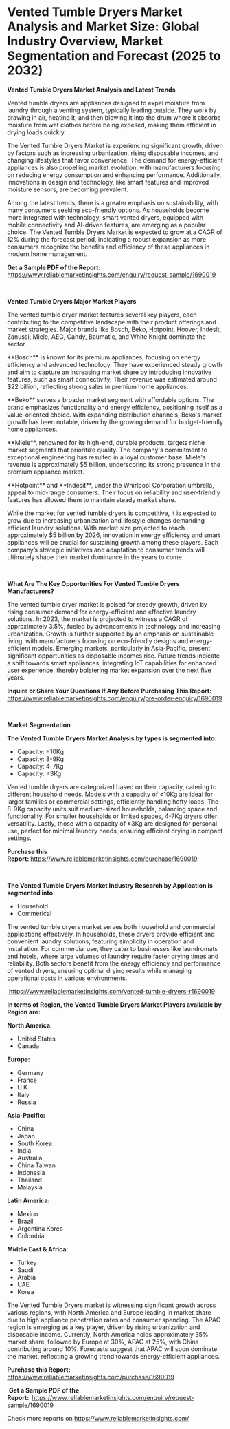 <p><h1>Vented Tumble Dryers Market Analysis and Market Size: Global Industry Overview, Market Segmentation and Forecast (2025 to 2032)</h1></p><p><strong>Vented Tumble Dryers Market Analysis and Latest Trends</strong></p>
<p><p>Vented tumble dryers are appliances designed to expel moisture from laundry through a venting system, typically leading outside. They work by drawing in air, heating it, and then blowing it into the drum where it absorbs moisture from wet clothes before being expelled, making them efficient in drying loads quickly.</p><p>The Vented Tumble Dryers Market is experiencing significant growth, driven by factors such as increasing urbanization, rising disposable incomes, and changing lifestyles that favor convenience. The demand for energy-efficient appliances is also propelling market evolution, with manufacturers focusing on reducing energy consumption and enhancing performance. Additionally, innovations in design and technology, like smart features and improved moisture sensors, are becoming prevalent.</p><p>Among the latest trends, there is a greater emphasis on sustainability, with many consumers seeking eco-friendly options. As households become more integrated with technology, smart vented dryers, equipped with mobile connectivity and AI-driven features, are emerging as a popular choice. The Vented Tumble Dryers Market is expected to grow at a CAGR of 12% during the forecast period, indicating a robust expansion as more consumers recognize the benefits and efficiency of these appliances in modern home management.</p></p>
<p><strong>Get a Sample PDF of the Report:&nbsp;</strong> <a href="https://www.reliablemarketinsights.com/enquiry/request-sample/1690019?utm_campaign=3520&utm_medium=2&utm_source=Github&utm_content=ia&utm_term=05042025&utm_id=vented-tumble-dryers">https://www.reliablemarketinsights.com/enquiry/request-sample/1690019</a></p>
<p>&nbsp;</p>
<p><strong>Vented Tumble Dryers Major Market Players</strong></p>
<p><p>The vented tumble dryer market features several key players, each contributing to the competitive landscape with their product offerings and market strategies. Major brands like Bosch, Beko, Hotpoint, Hoover, Indesit, Zanussi, Miele, AEG, Candy, Baumatic, and White Knight dominate the sector.</p><p>**Bosch** is known for its premium appliances, focusing on energy efficiency and advanced technology. They have experienced steady growth and aim to capture an increasing market share by introducing innovative features, such as smart connectivity. Their revenue was estimated around $22 billion, reflecting strong sales in premium home appliances.</p><p>**Beko** serves a broader market segment with affordable options. The brand emphasizes functionality and energy efficiency, positioning itself as a value-oriented choice. With expanding distribution channels, Beko's market growth has been notable, driven by the growing demand for budget-friendly home appliances.</p><p>**Miele**, renowned for its high-end, durable products, targets niche market segments that prioritize quality. The company's commitment to exceptional engineering has resulted in a loyal customer base. Miele's revenue is approximately $5 billion, underscoring its strong presence in the premium appliance market.</p><p>**Hotpoint** and **Indesit**, under the Whirlpool Corporation umbrella, appeal to mid-range consumers. Their focus on reliability and user-friendly features has allowed them to maintain steady market share. </p><p>While the market for vented tumble dryers is competitive, it is expected to grow due to increasing urbanization and lifestyle changes demanding efficient laundry solutions. With market size projected to reach approximately $5 billion by 2026, innovation in energy efficiency and smart appliances will be crucial for sustaining growth among these players. Each company’s strategic initiatives and adaptation to consumer trends will ultimately shape their market dominance in the years to come.</p></p>
<p>&nbsp;</p>
<p><strong>What Are The Key Opportunities For Vented Tumble Dryers Manufacturers?</strong></p>
<p><p>The vented tumble dryer market is poised for steady growth, driven by rising consumer demand for energy-efficient and effective laundry solutions. In 2023, the market is projected to witness a CAGR of approximately 3.5%, fueled by advancements in technology and increasing urbanization. Growth is further supported by an emphasis on sustainable living, with manufacturers focusing on eco-friendly designs and energy-efficient models. Emerging markets, particularly in Asia-Pacific, present significant opportunities as disposable incomes rise. Future trends indicate a shift towards smart appliances, integrating IoT capabilities for enhanced user experience, thereby bolstering market expansion over the next five years.</p></p>
<p><strong>Inquire or Share Your Questions If Any Before Purchasing This Report:</strong> <a href="https://www.reliablemarketinsights.com/enquiry/pre-order-enquiry/1690019?utm_campaign=3520&utm_medium=2&utm_source=Github&utm_content=ia&utm_term=05042025&utm_id=vented-tumble-dryers">https://www.reliablemarketinsights.com/enquiry/pre-order-enquiry/1690019</a></p>
<p>&nbsp;</p>
<p><strong>Market Segmentation</strong></p>
<p><strong>The Vented Tumble Dryers Market Analysis by types is segmented into:</strong></p>
<p><ul><li>Capacity: ≥10Kg</li><li>Capacity: 8-9Kg</li><li>Capacity: 4-7Kg</li><li>Capacity: ≤3Kg</li></ul></p>
<p><p>Vented tumble dryers are categorized based on their capacity, catering to different household needs. Models with a capacity of ≥10Kg are ideal for larger families or commercial settings, efficiently handling hefty loads. The 8-9Kg capacity units suit medium-sized households, balancing space and functionality. For smaller households or limited spaces, 4-7Kg dryers offer versatility. Lastly, those with a capacity of ≤3Kg are designed for personal use, perfect for minimal laundry needs, ensuring efficient drying in compact settings.</p></p>
<p><strong>Purchase this Report:&nbsp;</strong><a href="https://www.reliablemarketinsights.com/purchase/1690019?utm_campaign=3520&utm_medium=2&utm_source=Github&utm_content=ia&utm_term=05042025&utm_id=vented-tumble-dryers">https://www.reliablemarketinsights.com/purchase/1690019</a></p>
<p>&nbsp;</p>
<p><strong>The Vented Tumble Dryers Market Industry Research by Application is segmented into:</strong></p>
<p><ul><li>Household</li><li>Commerical</li></ul></p>
<p><p>The vented tumble dryers market serves both household and commercial applications effectively. In households, these dryers provide efficient and convenient laundry solutions, featuring simplicity in operation and installation. For commercial use, they cater to businesses like laundromats and hotels, where large volumes of laundry require faster drying times and reliability. Both sectors benefit from the energy efficiency and performance of vented dryers, ensuring optimal drying results while managing operational costs in various environments.</p></p>
<p><a href="https://www.reliablemarketinsights.com/vented-tumble-dryers-r1690019?utm_campaign=3520&utm_medium=2&utm_source=Github&utm_content=ia&utm_term=05042025&utm_id=vented-tumble-dryers">&nbsp;https://www.reliablemarketinsights.com/vented-tumble-dryers-r1690019</a></p>
<p><strong>In terms of Region, the Vented Tumble Dryers Market Players available by Region are:</strong></p>
<p>
    <p> <strong> North America: </strong>
        <ul>
            <li>United States</li>
            <li>Canada</li>
        </ul>
        </p> 
    <p> <strong> Europe: </strong>
        <ul>
            <li>Germany</li>
            <li>France</li>
            <li>U.K.</li>
            <li>Italy</li>
            <li>Russia</li>
        </ul>
        </p> 
    <p> <strong> Asia-Pacific: </strong>
        <ul>
            <li>China</li>
            <li>Japan</li>
            <li>South Korea</li>
            <li>India</li>
            <li>Australia</li>
            <li>China Taiwan</li>
            <li>Indonesia</li>
            <li>Thailand</li>
            <li>Malaysia</li>
        </ul>
        </p> 
    <p> <strong> Latin America: </strong>
        <ul>
            <li>Mexico</li>
            <li>Brazil</li>
            <li>Argentina Korea</li>
            <li>Colombia</li>
        </ul>
        </p> 
    <p> <strong> Middle East & Africa: </strong>
        <ul>
            <li>Turkey</li>
            <li>Saudi</li>
            <li>Arabia</li>
            <li>UAE</li>
            <li>Korea</li>
        </ul>
    </p>
    </p>
<p><p>The Vented Tumble Dryers market is witnessing significant growth across various regions, with North America and Europe leading in market share due to high appliance penetration rates and consumer spending. The APAC region is emerging as a key player, driven by rising urbanization and disposable income. Currently, North America holds approximately 35% market share, followed by Europe at 30%, APAC at 25%, with China contributing around 10%. Forecasts suggest that APAC will soon dominate the market, reflecting a growing trend towards energy-efficient appliances.</p></p>
<p><strong>Purchase this Report: </strong><a href="https://www.reliablemarketinsights.com/purchase/1690019?utm_campaign=3520&utm_medium=2&utm_source=Github&utm_content=ia&utm_term=05042025&utm_id=vented-tumble-dryers">https://www.reliablemarketinsights.com/purchase/1690019</a></p>
<p>&nbsp;<strong>Get a Sample PDF of the Report:&nbsp;&nbsp;</strong><a href="https://www.reliablemarketinsights.com/enquiry/request-sample/1690019?utm_campaign=3520&utm_medium=2&utm_source=Github&utm_content=ia&utm_term=05042025&utm_id=vented-tumble-dryers">https://www.reliablemarketinsights.com/enquiry/request-sample/1690019</a></p>
<p><strong></strong></p>
<p>Check more reports on <a href="https://www.reliablemarketinsights.com/?utm_campaign=3520&utm_medium=2&utm_source=Github&utm_content=ia&utm_term=05042025&utm_id=vented-tumble-dryers">https://www.reliablemarketinsights.com/</a></p>